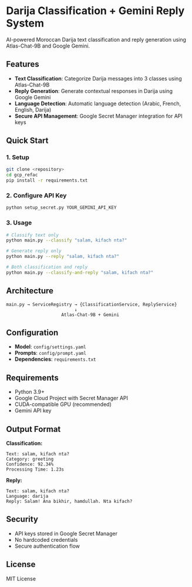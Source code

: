# Darija Classification + Gemini Reply System

AI-powered Moroccan Darija text classification and reply generation using Atlas-Chat-9B and Google Gemini.

## Features

- **Text Classification**: Categorize Darija messages into 3 classes using Atlas-Chat-9B
- **Reply Generation**: Generate contextual responses in Darija using Google Gemini
- **Language Detection**: Automatic language detection (Arabic, French, English, Darija)
- **Secure API Management**: Google Secret Manager integration for API keys

## Quick Start

### 1. Setup
```bash
git clone <repository>
cd gcp_refac
pip install -r requirements.txt
```

### 2. Configure API Key
```bash
python setup_secret.py YOUR_GEMINI_API_KEY
```

### 3. Usage
```bash
# Classify text only
python main.py --classify "salam, kifach nta?"

# Generate reply only
python main.py --reply "salam, kifach nta?"

# Both classification and reply
python main.py --classify-and-reply "salam, kifach nta?"
```

## Architecture

```
main.py → ServiceRegistry → {ClassificationService, ReplyService}
                          ↓
                     Atlas-Chat-9B + Gemini
```

## Configuration

- **Model**: `config/settings.yaml`
- **Prompts**: `config/prompt.yaml`
- **Dependencies**: `requirements.txt`

## Requirements

- Python 3.9+
- Google Cloud Project with Secret Manager API
- CUDA-compatible GPU (recommended)
- Gemini API key

## Output Format

**Classification:**
```
Text: salam, kifach nta?
Category: greeting
Confidence: 92.34%
Processing Time: 1.23s
```

**Reply:**
```
Text: salam, kifach nta?
Language: darija
Reply: Salam! Ana bikhir, hamdullah. Nta kifach?
```

## Security

- API keys stored in Google Secret Manager
- No hardcoded credentials
- Secure authentication flow

## License

MIT License
